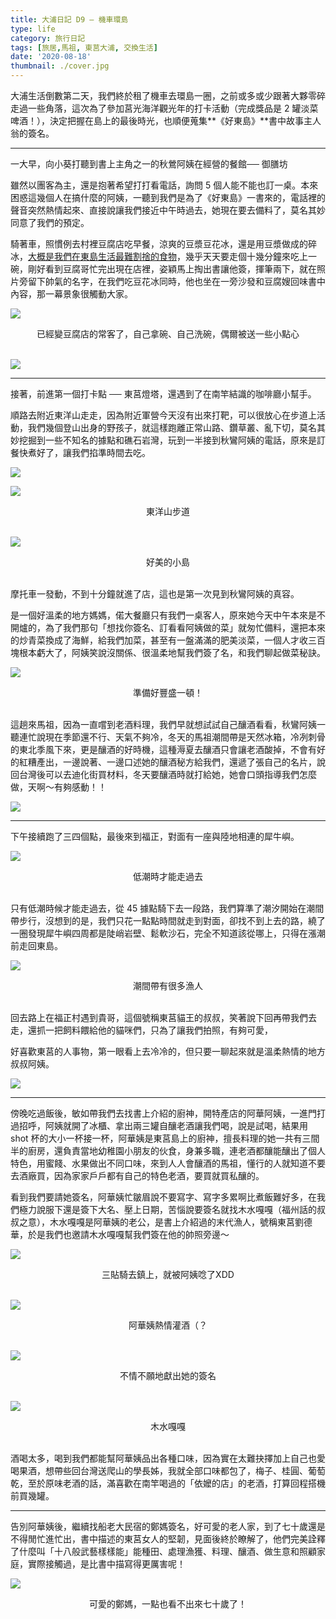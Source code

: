 ```yaml
---
title: 大浦日記 D9 — 機車環島
type: life
category: 旅行日記
tags: [旅居,馬祖, 東莒大浦, 交換生活]
date: '2020-08-18'
thumbnail: ./cover.jpg
---
```


大浦生活倒數第二天，我們終於租了機車去環島一圈，之前或多或少跟著大夥零碎走過一些角落，這次為了參加莒光海洋觀光年的打卡活動（完成獎品是 2 罐淡菜啤酒！），決定把握在島上的最後時光，也順便蒐集**《好東島》**書中故事主人翁的簽名。

---
一大早，向小葵打聽到書上主角之一的秋鶯阿姨在經營的餐館── 御膳坊

雖然以團客為主，還是抱著希望打打看電話，詢問 5 個人能不能也訂一桌。本來困惑這幾個人在搞什麼的阿姨，一聽到我們是為了《好東島》一書來的，電話裡的聲音突然熱情起來、直接說讓我們接近中午時過去，她現在要去備料了，莫名其妙同意了我們的預定。

騎著車，照慣例去村裡豆腐店吃早餐，涼爽的豆漿豆花冰，還是用豆漿做成的碎冰，<u>大概是我們在東島生活最難割捨的食物</u>，幾乎天天要走個十幾分鐘來吃上一碗，剛好看到豆腐哥忙完出現在店裡，姿穎馬上掏出書讓他簽，揮筆兩下，就在照片旁留下帥氣的名字，在我們吃豆花冰同時，他也坐在一旁沙發和豆腐嫂回味書中內容，那一幕景象很觸動大家。

![](https://i.imgur.com/ZBhTVV7.jpg)
<center>已經變豆腐店的常客了，自己拿碗、自己洗碗，偶爾被送一些小點心</center>
</br>

![](https://i.imgur.com/MPa4lmp.jpg)

---

接著，前進第一個打卡點 ── 東莒燈塔，還遇到了在南竿結識的咖啡廳小幫手。

順路去附近東洋山走走，因為附近軍營今天沒有出來打靶，可以很放心在步道上活動，我們幾個登山出身的野孩子，就這樣跑離正常山路、鑽草叢、亂下切，莫名其妙挖掘到一些不知名的據點和礁石岩灣，玩到一半接到秋鸞阿姨的電話，原來是訂餐快煮好了，讓我們掐準時間去吃。

![](https://i.imgur.com/FbNosxD.jpg)

![](https://i.imgur.com/iBJWnpB.jpg)
<center>東洋山步道</center>
</br>

![](https://i.imgur.com/gRpuVcG.jpg)
<center>好美的小島</center>
</br>

摩托車一發動，不到十分鐘就進了店，這也是第一次見到秋鸞阿姨的真容。

是一個好溫柔的地方媽媽，偌大餐廳只有我們一桌客人，原來她今天中午本來是不開爐的，為了我們那句「想找你簽名、訂看看阿姨做的菜」就匆忙備料，還把本來的炒青菜換成了海鮮，給我們加菜，甚至有一盤滿滿的肥美淡菜，一個人才收三百塊根本虧大了，阿姨笑說沒關係、很溫柔地幫我們簽了名，和我們聊起做菜秘訣。

![](https://i.imgur.com/hU93h4w.jpg)
<center>準備好豐盛一頓！</center>
</br>

這趟來馬祖，因為一直嚐到老酒料理，我們早就想試試自己釀酒看看，秋鸞阿姨一聽連忙說現在季節還不行、天氣不夠冷，冬天的馬祖潮間帶是天然冰箱，冷冽刺骨的東北季風下來，更是釀酒的好時機，這種溽夏去釀酒只會讓老酒酸掉，不會有好的紅糟產出，一邊說著、一邊口述她的釀酒秘方給我們，還遞了張自己的名片，說回台灣後可以去迪化街買材料，冬天要釀酒時就打給她，她會口頭指導我們怎麼做，天啊～有夠感動！！

![](https://i.imgur.com/rLrlRzM.jpg)

---

下午接續跑了三四個點，最後來到福正，對面有一座與陸地相連的犀牛嶼。

![](https://i.imgur.com/WCsFkLG.jpg)
<center>低潮時才能走過去</center>
</br>


只有低潮時候才能走過去，從 45 據點騎下去一段路，我們算準了潮汐開始在潮間帶步行，沒想到的是，我們只花一點點時間就走到對面，卻找不到上去的路，繞了一圈發現犀牛嶼四周都是陡峭岩壁、鬆軟沙石，完全不知道該從哪上，只得在漲潮前走回東島。

![](https://i.imgur.com/85Y3RtM.jpg)
<center>潮間帶有很多漁人</center>
</br>

回去路上在福正村遇到貴哥，這個號稱東莒貓王的叔叔，笑著說下回再帶我們去走，還抓一把飼料餵給他的貓咪們，只為了讓我們拍照，有夠可愛，

好喜歡東莒的人事物，第一眼看上去冷冷的，但只要一聊起來就是溫柔熱情的地方叔叔阿姨。

![](https://i.imgur.com/0vKQ6vv.jpg)

---

傍晚吃過飯後，敏如帶我們去找書上介紹的廚神，開特產店的阿華阿姨，一進門打過招呼，阿姨就開了冰櫃、拿出兩三罐自釀老酒讓我們喝，說是試喝，結果用 shot 杯的大小一杯接一杯，阿華姨是東莒島上的廚神，擅長料理的她一共有三間半的廚房，還負責當地幼稚園小朋友的伙食，身兼多職，連老酒都釀能釀出了個人特色，用蜜餞、水果做出不同口味，來到人人會釀酒的馬祖，懂行的人就知道不要去酒廠買，因為家家戶戶都有自己的特色老酒，要買就買私釀的。

看到我們要請她簽名，阿華姨忙皺眉說不要寫字、寫字多累啊比煮飯難好多，在我們極力說服下還是簽下大名、壓上日期，苦惱說要簽名就找木水嘎嘎（福州話的叔叔之意），木水嘎嘎是阿華姨的老公，是書上介紹過的末代漁人，號稱東莒劉德華，於是我們也邀請木水嘎嘎幫我們簽在他的帥照旁邊～

![](https://i.imgur.com/fRqFtYm.jpg)
<center>三貼騎去鎮上，就被阿姨唸了XDD</center>
</br>

![](https://i.imgur.com/DS0Rr76.jpg)
<center>阿華姨熱情灌酒（？</center>
</br>

![](https://i.imgur.com/siLanhh.jpg)
<center>不情不願地獻出她的簽名</center>
</br>

![](https://i.imgur.com/SsxNjcg.jpg)
<center>木水嘎嘎</center>
</br>



酒喝太多，喝到我們都能幫阿華姨品出各種口味，因為實在太難抉擇加上自己也愛喝果酒，想帶些回台灣送爬山的學長姊，我就全部口味都包了，梅子、桂圓、葡萄乾，至於原味老酒的話，滿喜歡在南竿喝過的「依嬤的店」的老酒，打算回程搭機前買幾罐。

---

告別阿華姨後，繼續找船老大民宿的鄭媽簽名，好可愛的老人家，到了七十歲還是不得閒忙進忙出，書中描述的東莒女人的堅韌，見面後終於瞭解了，他們完美詮釋了什麼叫「十八般武藝樣樣能」能種田、處理漁獲、料理、釀酒、做生意和照顧家庭，實際接觸過，是比書中描寫得更厲害呢！

![](https://i.imgur.com/KFK0Q4u.jpg)
<center>可愛的鄭媽，一點也看不出來七十歲了！</center>
</br>


